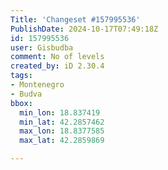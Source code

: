 ```yaml
---
Title: 'Changeset #157995536'
PublishDate: 2024-10-17T07:49:18Z
id: 157995536
user: Gisbudba
comment: No of levels
created_by: iD 2.30.4
tags:
- Montenegro
- Budva
bbox:
  min_lon: 18.837419
  min_lat: 42.2857462
  max_lon: 18.8377585
  max_lat: 42.2859869

---
```

